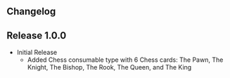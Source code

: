 ## Changelog

## Release 1.0.0
* Initial Release
    * Added Chess consumable type with 6 Chess cards: The Pawn, The Knight, The Bishop, The Rook, The Queen, and The King
